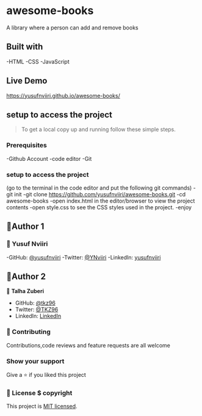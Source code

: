 # awesome-books
A library where a person can add and remove books

## Built with

-HTML
-CSS
-JavaScript

## Live Demo
https://yusufnviiri.github.io/awesome-books/
## setup to access the project

> To get a local copy up and running follow these simple steps.

### Prerequisites

-Github Account
-code editor
-Git

### setup to access the project

(go to the terminal in the code editor and put the following git commands)
-git init
-git clone https://github.com/yusufnviiri/awesome-books.git
-cd awesome-books
-open index.html in the editor/browser to view the project contents
-open style.css to see the CSS styles used in the project.
-enjoy

## 👤Author 1
### 👤 Yusuf Nviiri 

-GitHub: [@yusufnviiri](https://github.com/yusufnviiri)
-Twitter: [@YNviiri](https://twitter.com/YNviiri)
-LinkedIn: [yusufnviiri]( https://www.linkedin.com/in/yusuf-nviiri-8b4146206/)


## 👤Author 2

👤 **Talha Zuberi**

- GitHub: [@tkz96](https://github.com/tkz96)
- Twitter: [@TKZ96](https://twitter.com/tkz96)
- LinkedIn: [LinkedIn](https://linkedin.com/in/talha-zuberi)




### 🤝 Contributing

Contributions,code reviews and feature requests are all welcome

### Show your support

Give a ⭐️ if you liked this project

### 📝 License $ copyright


This project is [MIT licensed](LICENSE).
